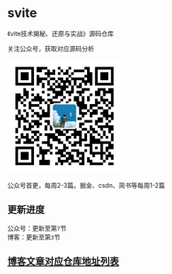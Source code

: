 # svite
《vite技术揭秘、还原与实战》源码仓库

关注公众号，获取对应源码分析

![](./imgs/gzh.jpg)

公众号首更，每周2-3篇。掘金、csdn、简书等每周1-2篇

## 更新进度

公众号：更新至第`7`节  
博客：更新至第`3`节

## [博客文章对应仓库地址列表](LIST.md) 